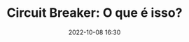 ---
title: 'Circuit Breaker: O que é isso?'
type: palestra
speakers:
  - Daniel Rodrigues
picture: /assets/images/schedule/daniel-rodrigues.jpg
linkedin: https://www.linkedin.com/in/eusouodaniel
twitter: 
instagram: 
date: '2022-10-08 16:30'
rooms:
  - 1
---